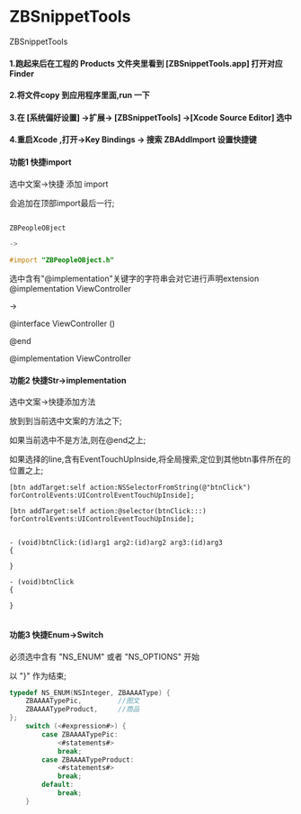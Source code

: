 # ZBSnippetTools
ZBSnippetTools


#### 1.跑起来后在工程的 Products 文件夹里看到 [ZBSnippetTools.app] 打开对应Finder
#### 2.将文件copy 到应用程序里面,run 一下
#### 3.在 [系统偏好设置] ->扩展-> [ZBSnippetTools] ->[Xcode Source Editor] 选中
#### 4.重启Xcode ,打开->Key Bindings -> 搜索 ZBAddImport 设置快捷键



#### 功能1  快捷import

选中文案->快捷 添加 import  

会追加在顶部import最后一行;

```Objective-C

ZBPeopleOBject

->

#import "ZBPeopleOBject.h"

```

选中含有"@implementation"关键字的字符串会对它进行声明extension
@implementation ViewController

->

@interface ViewController ()

@end

@implementation ViewController


#### 功能2  快捷Str->implementation

选中文案->快捷添加方法

放到到当前选中文案的方法之下;

如果当前选中不是方法,则在@end之上;

如果选择的line,含有EventTouchUpInside,将全局搜索,定位到其他btn事件所在的位置之上;


```
[btn addTarget:self action:NSSelectorFromString(@"btnClick") forControlEvents:UIControlEventTouchUpInside];

[btn addTarget:self action:@selector(btnClick:::) forControlEvents:UIControlEventTouchUpInside];


- (void)btnClick:(id)arg1 arg2:(id)arg2 arg3:(id)arg3
{

}

- (void)btnClick
{

}


```
#### 功能3  快捷Enum->Switch


必须选中含有 "NS_ENUM" 或者 "NS_OPTIONS" 开始

以 "}" 作为结束;


```Objective-C
typedef NS_ENUM(NSInteger, ZBAAAAType) {
    ZBAAAATypePic,         //图文
    ZBAAAATypeProduct,     //商品
};
    switch (<#expression#>) {
        case ZBAAAATypePic:
            <#statements#>
            break;
        case ZBAAAATypeProduct:
            <#statements#>
            break;
        default:
            break;
    }
```
